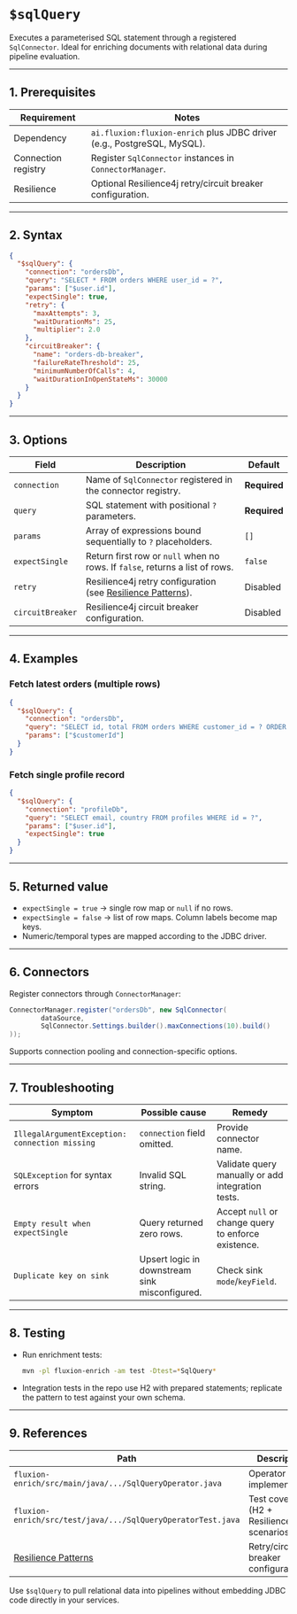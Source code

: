 # `$sqlQuery`

Executes a parameterised SQL statement through a registered `SqlConnector`. Ideal
for enriching documents with relational data during pipeline evaluation.

---

## 1. Prerequisites

| Requirement | Notes |
| --- | --- |
| Dependency | `ai.fluxion:fluxion-enrich` plus JDBC driver (e.g., PostgreSQL, MySQL). |
| Connection registry | Register `SqlConnector` instances in `ConnectorManager`. |
| Resilience | Optional Resilience4j retry/circuit breaker configuration. |

---

## 2. Syntax

```json
{
  "$sqlQuery": {
    "connection": "ordersDb",
    "query": "SELECT * FROM orders WHERE user_id = ?",
    "params": ["$user.id"],
    "expectSingle": true,
    "retry": {
      "maxAttempts": 3,
      "waitDurationMs": 25,
      "multiplier": 2.0
    },
    "circuitBreaker": {
      "name": "orders-db-breaker",
      "failureRateThreshold": 25,
      "minimumNumberOfCalls": 4,
      "waitDurationInOpenStateMs": 30000
    }
  }
}
```

---

## 3. Options

| Field | Description | Default |
| --- | --- | --- |
| `connection` | Name of `SqlConnector` registered in the connector registry. | **Required** |
| `query` | SQL statement with positional `?` parameters. | **Required** |
| `params` | Array of expressions bound sequentially to `?` placeholders. | `[]` |
| `expectSingle` | Return first row or `null` when no rows. If `false`, returns a list of rows. | `false` |
| `retry` | Resilience4j retry configuration (see [Resilience Patterns](../../shared/resilience.md)). | Disabled |
| `circuitBreaker` | Resilience4j circuit breaker configuration. | Disabled |

---

## 4. Examples

### Fetch latest orders (multiple rows)

```json
{
  "$sqlQuery": {
    "connection": "ordersDb",
    "query": "SELECT id, total FROM orders WHERE customer_id = ? ORDER BY created DESC LIMIT 5",
    "params": ["$customerId"]
  }
}
```

### Fetch single profile record

```json
{
  "$sqlQuery": {
    "connection": "profileDb",
    "query": "SELECT email, country FROM profiles WHERE id = ?",
    "params": ["$user.id"],
    "expectSingle": true
  }
}
```

---

## 5. Returned value

- `expectSingle = true` → single row map or `null` if no rows.
- `expectSingle = false` → list of row maps. Column labels become map keys.
- Numeric/temporal types are mapped according to the JDBC driver.

---

## 6. Connectors

Register connectors through `ConnectorManager`:

```java
ConnectorManager.register("ordersDb", new SqlConnector(
        dataSource,
        SqlConnector.Settings.builder().maxConnections(10).build()
));
```

Supports connection pooling and connection-specific options.

---

## 7. Troubleshooting

| Symptom | Possible cause | Remedy |
| --- | --- | --- |
| `IllegalArgumentException: connection missing` | `connection` field omitted. | Provide connector name. |
| `SQLException` for syntax errors | Invalid SQL string. | Validate query manually or add integration tests. |
| `Empty result when expectSingle` | Query returned zero rows. | Accept `null` or change query to enforce existence. |
| `Duplicate key on sink` | Upsert logic in downstream sink misconfigured. | Check sink `mode`/`keyField`. |

---

## 8. Testing

- Run enrichment tests:
  ```bash
  mvn -pl fluxion-enrich -am test -Dtest=*SqlQuery*
  ```
- Integration tests in the repo use H2 with prepared statements; replicate the
  pattern to test against your own schema.

---

## 9. References

| Path | Description |
| --- | --- |
| `fluxion-enrich/src/main/java/.../SqlQueryOperator.java` | Operator implementation. |
| `fluxion-enrich/src/test/java/.../SqlQueryOperatorTest.java` | Test coverage (H2 + Resilience scenarios). |
| [Resilience Patterns](../../shared/resilience.md) | Retry/circuit breaker configuration. |

Use `$sqlQuery` to pull relational data into pipelines without embedding JDBC
code directly in your services.

